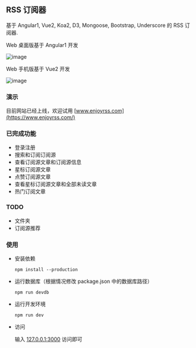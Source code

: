 ## RSS 订阅器

基于 Angular1, Vue2, Koa2, D3, Mongoose, Bootstrap, Underscore 的 RSS 订阅器.

Web 桌面版基于 Angular1 开发

![image](https://raw.githubusercontent.com/ruiming/rss/master/public/img/preview.png)



Web 手机版基于 Vue2 开发

![image](https://raw.githubusercontent.com/ruiming/rss/master/public/img/preview2.png)



### 演示

目前网站已经上线，欢迎试用 [www.enjoyrss.com](https://www.enjoyrss.com/)



### 已完成功能

- 登录注册
- 搜索和订阅订阅源
- 查看订阅源文章和订阅源信息
- 星标订阅源文章
- 点赞订阅源文章
- 查看星标订阅源文章和全部未读文章
- 热门订阅文章



### TODO

- 文件夹
- 订阅源推荐



### 使用

- 安装依赖

  ```
  npm install --production
  ```

- 运行数据库（根据情况修改 package.json 中的数据库路径）

  ```
  npm run devdb
  ```

- 运行开发环境

  ```
  npm run dev
  ```

- 访问

  输入 [127.0.0.1:3000](http://127.0.0.1:3000) 访问即可

